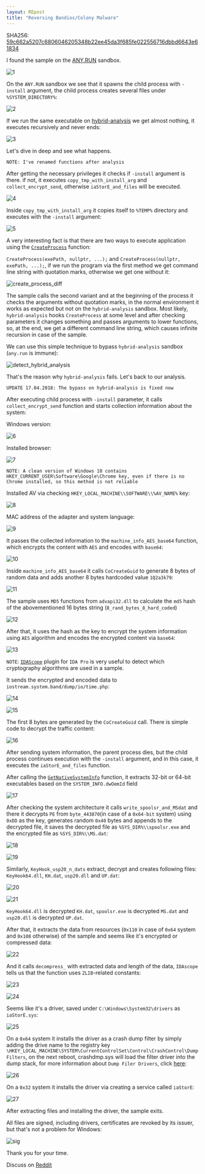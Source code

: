 ```yaml
---
layout: REpost
title: "Reversing Bandios/Colony Malware"
---
```


SHA256: [59c662a5207c6806046205348b22ee45da3f685fe022556716dbbd6643e61834](https://www.virustotal.com/#/file/59c662a5207c6806046205348b22ee45da3f685fe022556716dbbd6643e61834)

I found the sample on the [ANY.RUN](https://app.any.run/tasks/1aff9ff2-0b76-45b4-9e3d-b51796b637ad) sandbox.

![1](https://user-images.githubusercontent.com/16405698/38778349-ffb6eab4-40a7-11e8-86d9-50f16359ab02.PNG)

On the `ANY.RUN` sandbox we see that it spawns the child process with `-install` argument, the child process creates several files under `%SYSTEM_DIRECTORY%`:

![2](https://user-images.githubusercontent.com/16405698/38778351-ffdd77b0-40a7-11e8-8918-94348be2875f.png)

If we run the same executable on [hybrid-analysis](https://www.hybrid-analysis.com/sample/59c662a5207c6806046205348b22ee45da3f685fe022556716dbbd6643e61834?environmentId=100) we get almost nothing, it executes recursively and never ends:

![3](https://user-images.githubusercontent.com/16405698/38778331-fca9d084-40a7-11e8-9256-a345df66d5dc.PNG)

Let's dive in deep and see what happens.

`NOTE: I've renamed functions after analysis`

After getting the necessary privileges it checks if `-install` argument is there. if not, it executes `copy_tmp_with_install_arg` and `collect_encrypt_send`, otherwise `iaStorE_and_files` will be executed.

![4](https://user-images.githubusercontent.com/16405698/38778332-fcd2ec30-40a7-11e8-8d20-efd695155432.PNG)

Inside `copy_tmp_with_install_arg` it copies itself to `%TEMP%` directory and executes with the `-install` argument:

![5](https://user-images.githubusercontent.com/16405698/38778333-fd0abb1a-40a7-11e8-8b9a-771c11fa6ef2.PNG)

A very interesting fact is that there are two ways to execute application using the [`CreateProcess`](https://msdn.microsoft.com/en-us/library/windows/desktop/ms682425(v=vs.85).aspx) function:

`CreateProcess(exePath, nullptr, ...);` and `CreateProcess(nullptr, exePath, ...);`, if we run the program via the first method we get command line string with quotation marks, otherwise we get one without it:

![create_process_diff](https://user-images.githubusercontent.com/16405698/38778377-571a07be-40a8-11e8-9b9e-7338c00c0274.png)

The sample calls the second variant and at the beginning of the process it checks the arguments without quotation marks, in the normal environment it works as expected but not on the `hybrid-analysis` sandbox. Most likely, `hybrid-analysis` hooks `CreateProcess` at some level and after checking parameters it changes something and passes arguments to lower functions, so, at the end, we get a different command line string, which causes infinite recursion in case of the sample.

We can use this simple technique to bypass `hybrid-analysis` sandbox (`any.run` is immune):

![detect_hybrid_analysis](https://user-images.githubusercontent.com/16405698/38778378-573ddf40-40a8-11e8-8c93-bc38f215cbda.png)

That's the reason why `hybrid-analysis` fails. Let's back to our analysis.

`UPDATE 17.04.2018: The bypass on hybrid-analysis is fixed now`

After executing child process with `-install` parameter, it calls `collect_encrypt_send` function and starts collection information about the system:

Windows version:

![6](https://user-images.githubusercontent.com/16405698/38778334-fd327d80-40a7-11e8-8d9e-a900658c8be0.PNG)

Installed browser:

![7](https://user-images.githubusercontent.com/16405698/38778335-fd57b62c-40a7-11e8-8a92-d8d10ec28be5.PNG)

`NOTE: A clean version of Windows 10 contains HKEY_CURRENT_USER\Software\Google\Chrome key, even if there is no Chrome installed, so this method is not reliable`

Installed AV via checking `HKEY_LOCAL_MACHINE\\SOFTWARE\\%AV_NAME%` key:

![8](https://user-images.githubusercontent.com/16405698/38778336-fd7b9448-40a7-11e8-8969-cf2e7ae15ca5.PNG)

MAC address of the adapter and system language:

![9](https://user-images.githubusercontent.com/16405698/38778337-fda3ab86-40a7-11e8-8899-72be071ffe21.PNG)

It passes the collected information to the `machine_info_AES_base64` function, which encrypts the content with `AES` and encodes with `base64`:

![10](https://user-images.githubusercontent.com/16405698/38778338-fdd23a3c-40a7-11e8-92e3-7e53de520e0a.png)

Inside `machine_info_AES_base64` it calls `CoCreateGuid` to generate 8 bytes of random data and adds another 8 bytes hardcoded value `1Q2a3k79`:

![11](https://user-images.githubusercontent.com/16405698/38778339-fdf7de22-40a7-11e8-9aa1-b6db2cc59390.PNG)

The sample uses `MD5` functions from `advapi32.dll` to calculate the `md5` hash of the abovementioned 16 bytes string (`8_rand_bytes_8_hard_coded`)

![12](https://user-images.githubusercontent.com/16405698/38778340-fe21b526-40a7-11e8-93fc-0839a462d96d.PNG)

After that, it uses the hash as the key to encrypt the system information using `AES` algorithm and encodes the encrypted content via `base64`:

![13](https://user-images.githubusercontent.com/16405698/38778341-fe4e63c8-40a7-11e8-853e-f870241c5c2a.PNG)

`NOTE`: [`IDAScope`](https://bitbucket.org/daniel_plohmann/simplifire.idascope/) plugin for `IDA Pro` is very useful to detect which cryptography algorithms are used in a sample.

It sends the encrypted and encoded data to `iostream.system.band/dump/io/time.php`:

![14](https://user-images.githubusercontent.com/16405698/38778342-fe78fb24-40a7-11e8-8c84-8f0beb073ae7.PNG)


![15](https://user-images.githubusercontent.com/16405698/38778343-fe9d0b9a-40a7-11e8-8415-41e9ae4f0b6f.PNG)

The first 8 bytes are generated by the `CoCreateGuid` call. There is simple code to decrypt the traffic content:

![16](https://user-images.githubusercontent.com/16405698/38778344-fec5aac8-40a7-11e8-964d-164548c4449b.PNG)

<script src="https://gist.github.com/secrary/5266a746928db77a0738ccd15eb67392.js"></script>

After sending system information, the parent process dies, but the child process continues execution with the `-install` argument, and in this case, it executes the `iaStorE_and_files` function.

After calling the [`GetNativeSystemInfo`](https://msdn.microsoft.com/en-us/library/windows/desktop/ms724340(v=vs.85).aspx) function, it extracts 32-bit or 64-bit executables based on the `SYSTEM_INFO.dwOemId` field

![17](https://user-images.githubusercontent.com/16405698/38778345-feef026a-40a7-11e8-9254-a1b30e25fbe8.PNG)

After checking the system architecture it calls `write_spoolsr_and_MSdat` and there it decrypts `PE` from `byte_443870`(in case of a `0x64-bit` system) using `0xDD` as the key, generates random `0x40` bytes and appends to the decrypted file, it saves the decrypted file as `%SYS_DIR%\\spoolsr.exe` and the encrypted file as `%SYS_DIR%\\MS.dat`:

![18](https://user-images.githubusercontent.com/16405698/38778346-ff1c0aee-40a7-11e8-9493-b4644da8458f.png)

![19](https://user-images.githubusercontent.com/16405698/38778347-ff506104-40a7-11e8-8fbd-ac8abf87c007.png)

Similarly, `KeyHook_usp20_n_dats`  extract, decrypt and creates following files: `KeyHook64.dll`, `KH.dat`, `usp20.dll` and `UP.dat`:

![20](https://user-images.githubusercontent.com/16405698/38778348-ff8e8538-40a7-11e8-93bc-249ae8469d50.PNG)

![21](https://user-images.githubusercontent.com/16405698/38778379-576208c0-40a8-11e8-9ee9-6e3cd73d62a9.PNG)

`KeyHook64.dll` is decrypted `KH.dat`, `spoolsr.exe` is decrypted `MS.dat` and `usp20.dll` is decrypted `UP.dat`.

After that, it extracts the data from resources (`0x110` in case of `0x64` system and `0x108` otherwise) of the sample and seems like it's encrypted or compressed data:

![22](https://user-images.githubusercontent.com/16405698/38778380-5799d926-40a8-11e8-9344-944346ff8d94.PNG)

And it calls `decompress_` with extracted data and length of the data, `IDAscope` tells us that the function uses `ZLIB`-related constants:

![23](https://user-images.githubusercontent.com/16405698/38778371-5615f83c-40a8-11e8-9eb2-62b8fee0d074.PNG)

![24](https://user-images.githubusercontent.com/16405698/38778372-563e99e0-40a8-11e8-83cc-003903cc1fd1.PNG)

Seems like it's a driver, saved under `C:\Windows\System32\drivers` as `iaStorE.sys`:

![25](https://user-images.githubusercontent.com/16405698/38778374-56670380-40a8-11e8-88ff-53c1467fb06f.PNG)

On a `0x64` system it installs the driver as a crash dump filter by simply adding the drive name to the registry key `\HKEY_LOCAL_MACHINE\SYSTEM\CurrentControlSet\Control\CrashControl\DumpFilters`, on the next reboot, crashdmp.sys will load the filter driver into the dump stack, for more information about `Dump Filer Drivers`, click [here](https://crashdmp.wordpress.com/components/dump-filter-drivers/):

![26](https://user-images.githubusercontent.com/16405698/38778375-5691c93a-40a8-11e8-8220-b31b13ac97f4.png)

On a `0x32` system it installs the driver via creating a service called `iaStorE`:

![27](https://user-images.githubusercontent.com/16405698/38778376-56bd5e1a-40a8-11e8-9f18-b7ebd1468d2e.PNG)

After extracting files and installing the driver, the sample exits.

All files are signed, including drivers, certificates are revoked by its issuer, but that's not a problem for Windows:

![sig](https://user-images.githubusercontent.com/16405698/38778595-7fbd270c-40ab-11e8-9cd2-97e670a24fbf.PNG)


Thank you for your time.

Discuss on [Reddit](https://www.reddit.com/r/ReverseEngineering/comments/8cfjum/reversing_bandioscolony_malware_part_1/)